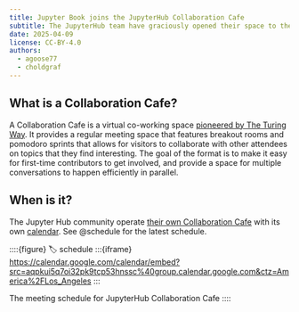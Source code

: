 ```yaml
---
title: Jupyter Book joins the JupyterHub Collaboration Cafe
subtitle: The JupyterHub team have graciously opened their space to the Jupyter Book community.
date: 2025-04-09
license: CC-BY-4.0
authors:
  - agoose77
  - choldgraf
---
```


## What is a Collaboration Cafe?

A Collaboration Cafe is a virtual co-working space [pioneered by The Turing Way][ttw-cafe]. It provides a regular meeting space that features breakout rooms and pomodoro sprints that allows for visitors to collaborate with other attendees on topics that they find interesting. The goal of the format is to make it easy for first-time contributors to get involved, and provide a space for multiple conversations to happen efficiently in parallel.

## When is it?

The Jupyter Hub community operate [their own Collaboration Cafe][hub-cafe] with its own [calendar][hub-cal]. See @schedule for the latest schedule.

::::{figure}
:label: schedule
:::{iframe} https://calendar.google.com/calendar/embed?src=aqpkui5q7oi32pk9tcp53hnssc%40group.calendar.google.com&ctz=America%2FLos_Angeles
:::

The meeting schedule for JupyterHub Collaboration Cafe
::::

[ttw-cafe]: https://book.the-turing-way.org/community-handbook/community-calls/community-calls-collabcafe
[hub-cafe]: https://jupyterhub-team-compass.readthedocs.io/en/latest/meetings/collab-cafe/index.html
[hub-cal]: https://jupyterhub-team-compass.readthedocs.io/en/latest/meetings/index.html#meetings-calendars
